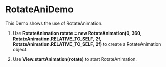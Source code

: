 # RotateAniDemo

This Demo shows the use of RotateAnimation.

1. Use **RotateAnimation rotate = new RotateAnimation(0, 360, RotateAnimation.RELATIVE_TO_SELF, 2f, RotateAnimation.RELATIVE_TO_SELF, 2f)** to create a RotateAnimation object.

2. Use **View.startAnimation(rotate)** to start RotateAnimation.
